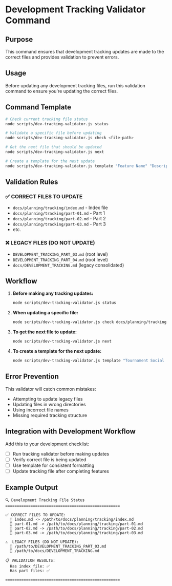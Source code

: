 # Development Tracking Validator Command

## Purpose
This command ensures that development tracking updates are made to the correct files and provides validation to prevent errors.

## Usage
Before updating any development tracking files, run this validation command to ensure you're updating the correct files.

## Command Template

```bash
# Check current tracking file status
node scripts/dev-tracking-validator.js status

# Validate a specific file before updating
node scripts/dev-tracking-validator.js check <file-path>

# Get the next file that should be updated
node scripts/dev-tracking-validator.js next

# Create a template for the next update
node scripts/dev-tracking-validator.js template "Feature Name" "Description"
```

## Validation Rules

### ✅ CORRECT FILES TO UPDATE
- `docs/planning/tracking/index.md` - Index file
- `docs/planning/tracking/part-01.md` - Part 1
- `docs/planning/tracking/part-02.md` - Part 2
- `docs/planning/tracking/part-03.md` - Part 3
- etc.

### ❌ LEGACY FILES (DO NOT UPDATE)
- `DEVELOPMENT_TRACKING_PART_03.md` (root level)
- `DEVELOPMENT_TRACKING_PART_04.md` (root level)
- `docs/DEVELOPMENT_TRACKING.md` (legacy consolidated)

## Workflow

1. **Before making any tracking updates:**
   ```bash
   node scripts/dev-tracking-validator.js status
   ```

2. **When updating a specific file:**
   ```bash
   node scripts/dev-tracking-validator.js check docs/planning/tracking/part-03.md
   ```

3. **To get the next file to update:**
   ```bash
   node scripts/dev-tracking-validator.js next
   ```

4. **To create a template for the next update:**
   ```bash
   node scripts/dev-tracking-validator.js template "Tournament Social Features" "Implemented tournament social features and community engagement system"
   ```

## Error Prevention

This validator will catch common mistakes:
- Attempting to update legacy files
- Updating files in wrong directories
- Using incorrect file names
- Missing required tracking structure

## Integration with Development Workflow

Add this to your development checklist:
- [ ] Run tracking validator before making updates
- [ ] Verify correct file is being updated
- [ ] Use template for consistent formatting
- [ ] Update tracking file after completing features

## Example Output

```
🔍 Development Tracking File Status
==================================================

✅ CORRECT FILES TO UPDATE:
  📄 index.md -> /path/to/docs/planning/tracking/index.md
  📄 part-01.md -> /path/to/docs/planning/tracking/part-01.md
  📄 part-02.md -> /path/to/docs/planning/tracking/part-02.md
  📄 part-03.md -> /path/to/docs/planning/tracking/part-03.md

⚠️  LEGACY FILES (DO NOT UPDATE):
  🚫 /path/to/DEVELOPMENT_TRACKING_PART_03.md
  🚫 /path/to/docs/DEVELOPMENT_TRACKING.md

📋 VALIDATION RESULTS:
  Has index file: ✅
  Has part files: ✅

==================================================
``` 